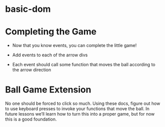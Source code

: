 # basic-dom

Completing the Game
===
- Now that you know events, you can complete the little game!

- Add events to each of the arrow divs

- Each event should call some function that moves the ball according to the arrow direction


Ball Game Extension
===
No one should be forced to click so much. Using these docs, figure out how to use keyboard presses to invoke your functions that move the ball. In future lessons we’ll learn how to turn this into a proper game, but for now this is a good foundation.